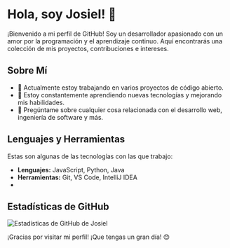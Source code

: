 # Hola, soy Josiel! 👋

¡Bienvenido a mi perfil de GitHub! Soy un desarrollador apasionado con un amor por la programación y el aprendizaje continuo. Aquí encontrarás una colección de mis proyectos, contribuciones e intereses.

## Sobre Mí

- 🔭 Actualmente estoy trabajando en varios proyectos de código abierto.
- 🌱 Estoy constantemente aprendiendo nuevas tecnologías y mejorando mis habilidades.
- 💬 Pregúntame sobre cualquier cosa relacionada con el desarrollo web, ingeniería de software y más.

## Lenguajes y Herramientas

Estas son algunas de las tecnologías con las que trabajo:

- **Lenguajes:** JavaScript, Python, Java
- **Herramientas:** Git, VS Code, IntelliJ IDEA
- 
## Estadísticas de GitHub

![Estadísticas de GitHub de Josiel](https://github-readme-stats.vercel.app/api?username=josielcm&show_icons=true&theme=radical)

¡Gracias por visitar mi perfil! ¡Que tengas un gran día! 😊
